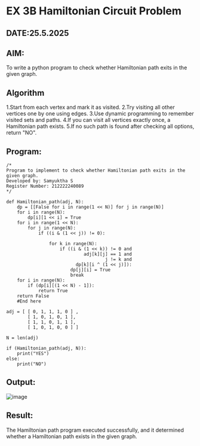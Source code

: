 # EX 3B Hamiltonian Circuit Problem
## DATE:25.5.2025
## AIM:
To write a python program to check whether Hamiltonian path exits in the given graph.

## Algorithm
1.Start from each vertex and mark it as visited.
2.Try visiting all other vertices one by one using edges.
3.Use dynamic programming to remember visited sets and paths.
4.If you can visit all vertices exactly once, a Hamiltonian path exists.
5.If no such path is found after checking all options, return "NO".

## Program:
```
/*
Program to implement to check whether Hamiltonian path exits in the given graph.
Developed by: Samyuktha S
Register Number: 212222240089 
*/
```
```
def Hamiltonian_path(adj, N):
    dp = [[False for i in range(1 << N)] for j in range(N)]
    for i in range(N):
        dp[i][1 << i] = True
    for i in range(1 << N):
        for j in range(N):
            if ((i & (1 << j)) != 0):
 
                for k in range(N):
                    if ((i & (1 << k)) != 0 and
                             adj[k][j] == 1 and
                                     j != k and
                          dp[k][i ^ (1 << j)]):
                        dp[j][i] = True
                        break
    for i in range(N):
        if (dp[i][(1 << N) - 1]):
            return True
    return False
    #End here
    
adj = [ [ 0, 1, 1, 1, 0 ] ,
        [ 1, 0, 1, 0, 1 ],
        [ 1, 1, 0, 1, 1 ],
        [ 1, 0, 1, 0, 0 ] ]
 
N = len(adj)
 
if (Hamiltonian_path(adj, N)):
    print("YES")
else:
    print("NO")
```
## Output:
![image](https://github.com/user-attachments/assets/10a16a05-8ec3-4437-946f-61a3099761af)

## Result:
The Hamiltonian path program executed successfully, and it determined whether a Hamiltonian path exists in the given graph.
